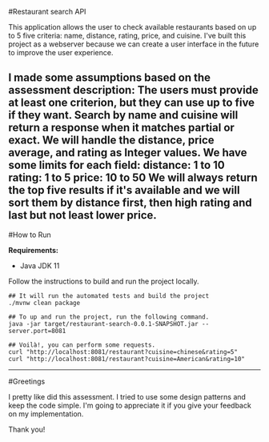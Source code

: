 #Restaurant search API

This application allows the user to check available restaurants based on up to 5 five criteria: name, distance, rating, price, and cuisine. I've built this project as a webserver because we can create a user interface in the future to improve the user experience.

I made some assumptions based on the assessment description:
The users must provide at least one criterion, but they can use up to five if they want.
Search by name and cuisine will return a response when it matches partial or exact.
We will handle the distance, price average, and rating as Integer values.
We have some limits for each field:
distance: 1 to 10
rating: 1 to 5
price: 10 to 50
We will always return the top five results if it's available and we will sort them by distance first, then high rating and last but not least lower price.
---
#How to Run

**Requirements:**
* Java JDK 11

Follow the instructions to build and run the project locally.

```shell
## It will run the automated tests and build the project
./mvnw clean package

## To up and run the project, run the following command.
java -jar target/restaurant-search-0.0.1-SNAPSHOT.jar --server.port=8081

## Voilà!, you can perform some requests.
curl "http://localhost:8081/restaurant?cuisine=chinese&rating=5"
curl "http://localhost:8081/restaurant?cuisine=American&rating=10"          
```
---
#Greetings

I pretty like did this assessment. I tried to use some design patterns and keep the code simple.
I'm going to appreciate it if you give your feedback on my implementation.

Thank you!